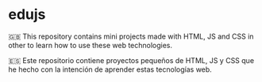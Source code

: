 # edujs 
🇬🇧 This repository contains mini projects made with HTML, JS and CSS in other to learn how to use these web technologies.

🇪🇸 Este repositorio contiene proyectos pequeños de HTML, JS y CSS que he hecho con la intención de aprender estas tecnologías web.